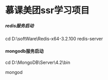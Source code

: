 # 慕课美团ssr学习项目

##### redis服务启动

cd D:\softWare\Redis-x64-3.2.100
redis-server

#### mongodb服务启动
cd D:\MongoDB\Server\4.2\bin

mongod